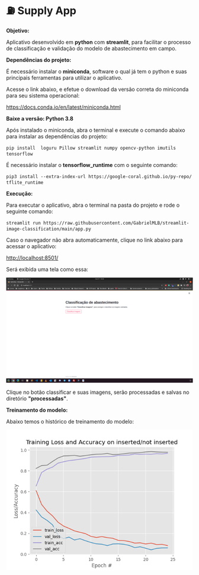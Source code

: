 
# :fuelpump: Supply App



**Objetivo:**

Aplicativo desenvolvido em **python**  com **streamlit**, para facilitar o processo de classificação e validação do modelo de abastecimento em campo.

**Dependências do projeto:**

É necessário instalar o **miniconda**, software o qual já tem o python e suas principais ferramentas para utilizar o aplicativo.

Acesse o link abaixo, e efetue o download da versão correta do miniconda para seu sistema operacional:

https://docs.conda.io/en/latest/miniconda.html

**Baixe a versão: Python 3.8**


Após instalado o miniconda,  abra o terminal e execute o comando abaixo para instalar as dependências do projeto:

	pip install  loguru Pillow streamlit numpy opencv-python imutils tensorflow

É necessário instalar o **tensorflow_runtime** com o seguinte comando:

	pip3 install --extra-index-url https://google-coral.github.io/py-repo/ tflite_runtime


**Execução:**

Para executar o aplicativo, abra o terminal na pasta do projeto e rode o seguinte comando:

	streamlit run https://raw.githubusercontent.com/GabrielMLB/streamlit-image-classification/main/app.py

Caso o navegador não abra automaticamente, clique no link abaixo para acessar o aplicativo:

<a href='http://localhost:8501/'>http://localhost:8501/</a>

Será exibida uma tela como essa:

<img src='supply.png' alt='aplicativo'>

Clique no botão classificar e suas imagens, serão processadas e salvas no diretório **"processadas"**.

**Treinamento do modelo:**

Abaixo temos o histórico de treinamento do modelo:

<img src='train.png' alt='histórico de treinamento'>



